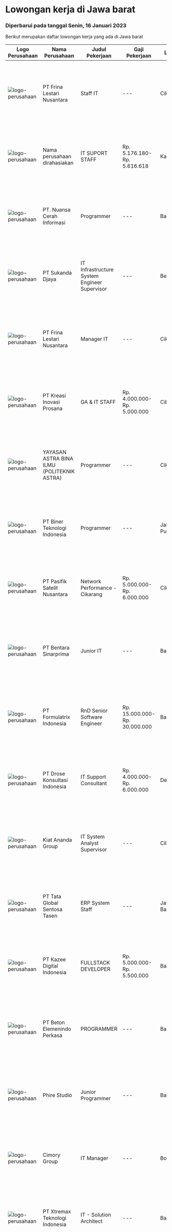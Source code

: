 
  # Lowongan kerja di Jawa barat

  ### Diperbarui pada tanggal Senin, 16 Januari 2023

  Berikut merupakan daftar lowongan kerja yang ada di Jawa barat

  |Logo Perusahaan | Nama Perusahaan | Judul Pekerjaan | Gaji Pekerjaan | Lokasi | Deskripsi | Tanggal diunggah | Pranala |
  | -------------- | --------------- | --------------- | --------- | --------- | -------------- | ------- | ----------- |
  |![logo-perusahaan](https://image-service-cdn.seek.com.au/7ecc52de344cf3c919aad04c45a8e7cbd1f29dce/ee4dce1061f3f616224767ad58cb2fc751b8d2dc)|PT Frina Lestari Nusantara|Staff IT|---|Cikarang|Requirements : Bachelor Degree in Computer Science, Information Technology &amp; Technical Information Experienced in IT field. Understanding and...|Senin, 16 Januari 2023|https://www.jobstreet.co.id/id/job/staff-it-4183563?token=0~6ec20ee2-3343-463c-8c31-312039e0da59&sectionRank=1&jobId=jobstreet-id-job-4183563|
|![logo-perusahaan](https://i.ibb.co/sqvTCh9/112815900-stock-vector-no-image-available-icon-flat-vector.webp)|Nama perusahaan dirahasiakan|IT SUPORT STAFF|Rp. 5.176.180-Rp. 5.616.618|Karawang|Requirements: S1 - Tehnik Informatika atau Ilmu Komputer Usia Max. 32 Tahun Fresh Graduate, pengalaman lebih diutamakan Menguasai komputer dengan...|Kamis, 12 Januari 2023|https://www.jobstreet.co.id/id/job/it-suport-staff-4180157?token=0~6ec20ee2-3343-463c-8c31-312039e0da59&sectionRank=2&jobId=jobstreet-id-job-4180157|
|![logo-perusahaan](https://image-service-cdn.seek.com.au/ccc9351bdb2230a6a680c29475ae1d118c709938/ee4dce1061f3f616224767ad58cb2fc751b8d2dc)|PT. Nuansa Cerah Informasi|Programmer|---|Bandung|Web Programming- Lulusan D3/S1 Jurusan Teknik Informatika//Sistem Informasi/Teknik Komputer- Full Stack Programmer- Memiliki wawasan SQL, Web Service...|Minggu, 15 Januari 2023|https://www.jobstreet.co.id/id/job/programmer-4172326?token=0~6ec20ee2-3343-463c-8c31-312039e0da59&sectionRank=3&jobId=jobstreet-id-job-4172326|
|![logo-perusahaan](https://image-service-cdn.seek.com.au/6d56383b0316bf97f26e28d2c030d8c39fd1c836/ee4dce1061f3f616224767ad58cb2fc751b8d2dc)|PT Sukanda Djaya|IT Infrastructure System Engineer Supervisor|---|Bekasi|1.Understand, Familiar and Hands on with HCI Server infrastructure both Hardware and System2. Understand, Familiar and Hands on with Active Directory,...|Rabu, 11 Januari 2023|https://www.jobstreet.co.id/id/job/it-infrastructure-system-engineer-supervisor-4178475?token=0~6ec20ee2-3343-463c-8c31-312039e0da59&sectionRank=4&jobId=jobstreet-id-job-4178475|
|![logo-perusahaan](https://image-service-cdn.seek.com.au/7ecc52de344cf3c919aad04c45a8e7cbd1f29dce/ee4dce1061f3f616224767ad58cb2fc751b8d2dc)|PT Frina Lestari Nusantara|Manager IT|---|Cikarang|Requirements : Bachelor Degree in Computer Science, Information Technology &amp; Technical Information Have experience as analyst/project manager Has...|Jumat, 13 Januari 2023|https://www.jobstreet.co.id/id/job/manager-it-4181736?token=0~6ec20ee2-3343-463c-8c31-312039e0da59&sectionRank=5&jobId=jobstreet-id-job-4181736|
|![logo-perusahaan](https://image-service-cdn.seek.com.au/7f462e370943e1cf5820eff9d733a32964dcd6fb/ee4dce1061f3f616224767ad58cb2fc751b8d2dc)|PT Kreasi Inovasi Prosana|GA & IT STAFF|Rp. 4.000.000-Rp. 5.000.000|Cibinong|Deskripsi Pekerjaan: Menyiapkan dan menginstal software (laptop, komputer dan yang lainnya yang dibutuhkan user dalam bekerja).   Maintenance...|Rabu, 11 Januari 2023|https://www.jobstreet.co.id/id/job/ga-it-staff-4177585?token=0~6ec20ee2-3343-463c-8c31-312039e0da59&sectionRank=6&jobId=jobstreet-id-job-4177585|
|![logo-perusahaan](https://image-service-cdn.seek.com.au/947a841179d4aee508f672b6eac77ad9ae515bcb/ee4dce1061f3f616224767ad58cb2fc751b8d2dc)|YAYASAN ASTRA BINA ILMU (POLITEKNIK ASTRA)|Programmer|---|Cikarang|Deskripsi Pekerjaan :Membuat dan merawat aplikasi yang sesuai dengan kebutuhan institusi:a. Menyusun interface dan alogaritma programb. Melakukan...|Sabtu, 14 Januari 2023|https://www.jobstreet.co.id/id/job/programmer-4168972?token=0~6ec20ee2-3343-463c-8c31-312039e0da59&sectionRank=7&jobId=jobstreet-id-job-4168972|
|![logo-perusahaan](https://image-service-cdn.seek.com.au/90604843032c576b8e30b8b6ae6a45b4a9bf88ea/ee4dce1061f3f616224767ad58cb2fc751b8d2dc)|PT Biner Teknologi Indonesia|Programmer|---|Jakarta Pusat|Kualifikasi: Pendidikan minimal SMK atau sederajat. Pengalaman bekerja sebagai programmer minimal 1 (satu) tahun. Menguasai salah satu dari bahasa...|Sabtu, 14 Januari 2023|https://www.jobstreet.co.id/id/job/programmer-4169958?token=0~6ec20ee2-3343-463c-8c31-312039e0da59&sectionRank=8&jobId=jobstreet-id-job-4169958|
|![logo-perusahaan](https://image-service-cdn.seek.com.au/72d69347becf80b97dea93fd24e755c938e848a6/ee4dce1061f3f616224767ad58cb2fc751b8d2dc)|PT Pasifik Satelit Nusantara|Network Performance - Cikarang|Rp. 5.000.000-Rp. 6.000.000|Cikarang|Deskripsi Pekerjaan: Menggaransi SLA terdelivery Menyiapkan tool pendukung untuk memenuhi SLA Maintenance tool SLA yang ada (Kratos,...|Jumat, 13 Januari 2023|https://www.jobstreet.co.id/id/job/network-performance-cikarang-4181240?token=0~6ec20ee2-3343-463c-8c31-312039e0da59&sectionRank=9&jobId=jobstreet-id-job-4181240|
|![logo-perusahaan](https://image-service-cdn.seek.com.au/eb3adc7186a2fc3789cdbada1fd5add2b09def93/ee4dce1061f3f616224767ad58cb2fc751b8d2dc)|PT Bentara Sinarprima|Junior IT|---|Bandung|Kualifikasi : Minimal D3 Teknik Informatika Fresh Graduate dipersilahkan melamar Bisa bekerja secara individu maupun tim Teliti dan bertanggungjawab...|Kamis, 12 Januari 2023|https://www.jobstreet.co.id/id/job/junior-it-4180372?token=0~6ec20ee2-3343-463c-8c31-312039e0da59&sectionRank=10&jobId=jobstreet-id-job-4180372|
|![logo-perusahaan](https://image-service-cdn.seek.com.au/e68aac730da390a16ce750d09b06eaca69364b55/ee4dce1061f3f616224767ad58cb2fc751b8d2dc)|PT Formulatrix Indonesia|RnD Senior Software Engineer|Rp. 15.000.000-Rp. 30.000.000|Bandung|Headquartered in Bedford, Massachusetts, Formulatrix is a fast-growing robotic automation equipment manufacturer and software solutions provider to...|Senin, 16 Januari 2023|https://www.jobstreet.co.id/id/job/rnd-senior-software-engineer-4183547?token=0~6ec20ee2-3343-463c-8c31-312039e0da59&sectionRank=11&jobId=jobstreet-id-job-4183547|
|![logo-perusahaan](https://image-service-cdn.seek.com.au/3cd35c4baef921d656a9cb030b9fd365214f240a/ee4dce1061f3f616224767ad58cb2fc751b8d2dc)|PT Drose Konsultasi Indonesia|IT Support Consultant|Rp. 4.000.000-Rp. 6.000.000|Depok|Duty: Provide consulting and troubleshooting. Maintaining and manage systems. Communicating and manage relationship with clients. Proceed project...|Rabu, 11 Januari 2023|https://www.jobstreet.co.id/id/job/it-support-consultant-4178537?token=0~6ec20ee2-3343-463c-8c31-312039e0da59&sectionRank=12&jobId=jobstreet-id-job-4178537|
|![logo-perusahaan](https://image-service-cdn.seek.com.au/e18102cc3333e571339e497e26cddad0de121fd9/ee4dce1061f3f616224767ad58cb2fc751b8d2dc)|Kiat Ananda Group|IT System Analyst Supervisor|---|Cileungsi|Job Description Define, develop, test, analyze, and maintain custom software applications to support business requirements. Create test cases and...|Jumat, 13 Januari 2023|https://www.jobstreet.co.id/id/job/it-system-analyst-supervisor-4181061?token=0~6ec20ee2-3343-463c-8c31-312039e0da59&sectionRank=13&jobId=jobstreet-id-job-4181061|
|![logo-perusahaan](https://image-service-cdn.seek.com.au/7c2f5e441cfdc00a92d72206fa726d44fd2c2ba0/ee4dce1061f3f616224767ad58cb2fc751b8d2dc)|PT Tata Global Sentosa Tasen|ERP System Staff|---|Jawa Barat|Spesifikasi : Mengerti komputer, diutamakan komputer akuntasi dan ERP System Minimal lulusan D3 Dapat bekerja sama dengan tim dan individu Gesit,...|Kamis, 12 Januari 2023|https://www.jobstreet.co.id/id/job/erp-system-staff-4180963?token=0~6ec20ee2-3343-463c-8c31-312039e0da59&sectionRank=14&jobId=jobstreet-id-job-4180963|
|![logo-perusahaan](https://image-service-cdn.seek.com.au/2f73f015009719a2a165513ea13522700ae23008/ee4dce1061f3f616224767ad58cb2fc751b8d2dc)|PT Kazee Digital Indonesia|FULLSTACK DEVELOPER|Rp. 5.000.000-Rp. 5.500.000|Bandung|Kualifikasi : Memiliki gelar minimal Diploma dibidang Teknik Komputer/Teknik Informatika, Ilmu Komputer, Teknologi Informasi atau setara. Memiliki...|Sabtu, 14 Januari 2023|https://www.jobstreet.co.id/id/job/fullstack-developer-4170539?token=0~6ec20ee2-3343-463c-8c31-312039e0da59&sectionRank=15&jobId=jobstreet-id-job-4170539|
|![logo-perusahaan](https://image-service-cdn.seek.com.au/f875f6ece3f8be63cf0d58509272d3f3aa867293/ee4dce1061f3f616224767ad58cb2fc751b8d2dc)|PT Beton Elemenindo Perkasa|PROGRAMMER|---|Bandung|Pendidikan minimal S1 Teknik Informatika Menguasai program VB.net dan PHP / Laravel / Phyton Menguasai database SQL Berpengalaman di bidangnya minimal...|Kamis, 12 Januari 2023|https://www.jobstreet.co.id/id/job/programmer-4159482?token=0~6ec20ee2-3343-463c-8c31-312039e0da59&sectionRank=16&jobId=jobstreet-id-job-4159482|
|![logo-perusahaan](https://image-service-cdn.seek.com.au/b07d639b66aca77f1fc866685aadc5f43f1330c6/ee4dce1061f3f616224767ad58cb2fc751b8d2dc)|Phire Studio|Junior Programmer|---|Bandung|Junior Programmer General requirements:• Work location in Bandung (work from office)• Min 1 year work experience in programming (Python and Django)•...|Jumat, 13 Januari 2023|https://www.jobstreet.co.id/id/job/junior-programmer-4167542?token=0~6ec20ee2-3343-463c-8c31-312039e0da59&sectionRank=17&jobId=jobstreet-id-job-4167542|
|![logo-perusahaan](https://image-service-cdn.seek.com.au/88b0f18276f21e7eb425c6c03e2fd1c601b7bffa/ee4dce1061f3f616224767ad58cb2fc751b8d2dc)|Cimory Group|IT Manager|---|Bogor|Job Descriptions : Membuat Jadwal maintenance hardware, software &amp; infrastruktur jaringan Membuat Jadwal staff dan mengkoordinir pekerjaan staff...|Senin, 09 Januari 2023|https://www.jobstreet.co.id/id/job/it-manager-4175227?token=0~6ec20ee2-3343-463c-8c31-312039e0da59&sectionRank=18&jobId=jobstreet-id-job-4175227|
|![logo-perusahaan](https://image-service-cdn.seek.com.au/ce74a79d8ea261e54cdae65dc8035221535675cf/ee4dce1061f3f616224767ad58cb2fc751b8d2dc)|PT Xtremax Teknologi Indonesia|IT - Solution Architect|---|Bandung|This job position is suitable for individuals who are constant learners, problem solvers, and multi-taskers. Candidates who thrive in a fast-paced...|Jumat, 13 Januari 2023|https://www.jobstreet.co.id/id/job/it-solution-architect-4167896?token=0~6ec20ee2-3343-463c-8c31-312039e0da59&sectionRank=19&jobId=jobstreet-id-job-4167896|
|![logo-perusahaan](https://image-service-cdn.seek.com.au/9b7b4f2c227c5a35b7d93daf928c7a736237a635/ee4dce1061f3f616224767ad58cb2fc751b8d2dc)|PT. NashTa Global Utama|Project Manager|Rp. 5.500.000-Rp. 7.500.000|Depok|Kualifikasi: Pendidikan Minimal S1 (Sistem informasi, Komputer, Elektro, Teknik Industri lebih disukai) Pengalaman minimal 1 tahun atau 2 kali proyek...|Kamis, 12 Januari 2023|https://www.jobstreet.co.id/id/job/project-manager-4179470?token=0~6ec20ee2-3343-463c-8c31-312039e0da59&sectionRank=20&jobId=jobstreet-id-job-4179470|
|![logo-perusahaan](https://image-service-cdn.seek.com.au/ef89082182029f0ecbf23e7273bc6e83920ba002/ee4dce1061f3f616224767ad58cb2fc751b8d2dc)|PT BRIDON|IT Support Officer|Rp. 4.500.000-Rp. 6.300.000|Jawa Barat|IT Support OfficerVacant : 1Requirements:• Max. age 25years old• D3/S1 Electrical Engineering• Good knowledge on IOT or Arduino handling project• Good...|Senin, 09 Januari 2023|https://www.jobstreet.co.id/id/job/it-support-officer-4173892?token=0~6ec20ee2-3343-463c-8c31-312039e0da59&sectionRank=21&jobId=jobstreet-id-job-4173892|
|![logo-perusahaan](https://image-service-cdn.seek.com.au/071db4a8058d1077bb5760cef1b2849f5caba9e9/ee4dce1061f3f616224767ad58cb2fc751b8d2dc)|PT Smart Techtex|IT Programmer|---|Cirebon|Syarat : Usia Maksimal 27 Tahun Minimal D3 Tekhnik Informatika Terbiasa menggunakan bahasa pemograman PHP, MySql, dan Javascript Mampu mengoperasikan...|Kamis, 12 Januari 2023|https://www.jobstreet.co.id/id/job/it-programmer-4159587?token=0~6ec20ee2-3343-463c-8c31-312039e0da59&sectionRank=22&jobId=jobstreet-id-job-4159587|
|![logo-perusahaan](https://image-service-cdn.seek.com.au/5ac1ce894c015b4831ba1d1458ad5a1b4e630a93/ee4dce1061f3f616224767ad58cb2fc751b8d2dc)|PT. Innovez One Indonesia|Java Full-Stack Developer|Rp. 25.000.000-Rp. 35.000.000|Jakarta Raya|We are looking for a dynamic and talented Java Full-Stack Developer with strong OOAD background to join our global team. You will work in a SCRUM team...|Minggu, 15 Januari 2023|https://www.jobstreet.co.id/id/job/java-full-stack-developer-4172159?token=0~6ec20ee2-3343-463c-8c31-312039e0da59&sectionRank=23&jobId=jobstreet-id-job-4172159|
|![logo-perusahaan](https://image-service-cdn.seek.com.au/46fa204c6bc9269d2a5cd25196418feea423ae88/ee4dce1061f3f616224767ad58cb2fc751b8d2dc)|PT. ALPHA INDO SOFT|GOLANG DEVELOPER|Rp. 13.000.000-Rp. 25.000.000|Jawa Barat|Golang Developer Requirements- Write a good, clean, readable, testable and maintainable code.- Contribute and participate in all phases of the...|Minggu, 15 Januari 2023|https://www.jobstreet.co.id/id/job/golang-developer-4171400?token=0~6ec20ee2-3343-463c-8c31-312039e0da59&sectionRank=24&jobId=jobstreet-id-job-4171400|
|![logo-perusahaan](https://image-service-cdn.seek.com.au/b66f3894c92b3ed053ed11574217ece3c5a3b1ae/ee4dce1061f3f616224767ad58cb2fc751b8d2dc)|PT ABC KOGEN DAIRY|IT & Factory Automation Specialist|Rp. 7.000.000-Rp. 10.000.000|Jawa Barat|Melakukan perbaikan, modifikasi atau improvisasi terhadap sistem program automatisasi yang terjadi pada Mesin Produksi &amp; Utility Melakukan...|Selasa, 10 Januari 2023|https://www.jobstreet.co.id/id/job/it-factory-automation-specialist-4176384?token=0~6ec20ee2-3343-463c-8c31-312039e0da59&sectionRank=25&jobId=jobstreet-id-job-4176384|
|![logo-perusahaan](https://image-service-cdn.seek.com.au/e61497a6db1880a177589387c2275c6c6d3f289e/ee4dce1061f3f616224767ad58cb2fc751b8d2dc)|PT SIMONE ACCESSARY COLLECTION|Staff IT|Rp. 5.000.000-Rp. 6.000.000|Bogor|Persyaratan : Pendidikan Minimal Sarjana (S1) Memiliki pengalaman Minimal 2 tahun sebagai IT Support Menguasai Teknik dasar jaringan, LAN, Software,...|Senin, 09 Januari 2023|https://www.jobstreet.co.id/id/job/staff-it-4174500?token=0~6ec20ee2-3343-463c-8c31-312039e0da59&sectionRank=26&jobId=jobstreet-id-job-4174500|
|![logo-perusahaan](https://image-service-cdn.seek.com.au/8d046a8ad2dd67b6937ccb7d6ad2eded0fcd4df6/ee4dce1061f3f616224767ad58cb2fc751b8d2dc)|PT Maxima Global Teknologi|Web Programmer|---|Bandung|Candidate must possess at least Bachelor's Degree in Computer Science/Information Technology or equivalent At least 1 year of working experience in...|Kamis, 12 Januari 2023|https://www.jobstreet.co.id/id/job/web-programmer-4164969?token=0~6ec20ee2-3343-463c-8c31-312039e0da59&sectionRank=27&jobId=jobstreet-id-job-4164969|
|![logo-perusahaan](https://image-service-cdn.seek.com.au/98982338245954acade7338ecccff8adaf4bc449/ee4dce1061f3f616224767ad58cb2fc751b8d2dc)|PT Sarana Pactindo|Bisnis Analis|Rp. 4.000.000-Rp. 5.600.000|Bandung|Kandidat harus memiliki setidaknya Diploma, Gelar Sarjana di Ilmu Komputer/Teknologi Informasi atau setara. Setidaknya memiliki 1 tahun pengalaman...|Jumat, 13 Januari 2023|https://www.jobstreet.co.id/id/job/bisnis-analis-4182308?token=0~6ec20ee2-3343-463c-8c31-312039e0da59&sectionRank=28&jobId=jobstreet-id-job-4182308|
|![logo-perusahaan](https://image-service-cdn.seek.com.au/03d5b2909306d41d8d881d2ac7cfb4a0d8a47045/ee4dce1061f3f616224767ad58cb2fc751b8d2dc)|PT Innoark Servis Internasional|Middle .Net Developer|---|Bandung|Middle .NET Developer responsibilities include:● Analyzing system requirements and prioritizing tasks● Writing clean, testable code using .NET...|Sabtu, 14 Januari 2023|https://www.jobstreet.co.id/id/job/middle-.net-developer-4169439?token=0~6ec20ee2-3343-463c-8c31-312039e0da59&sectionRank=29&jobId=jobstreet-id-job-4169439|
|![logo-perusahaan](https://image-service-cdn.seek.com.au/8367de5766f8e5d19ca0a30d5630a60118affc8e/ee4dce1061f3f616224767ad58cb2fc751b8d2dc)|PT. Ramat Loka Teknologi|Ruby on Rails Developer|---|Bandung|Requirements: Having deep knowledge of Ruby on Rails. Having experience development using Ruby on Rails min. 1 year. Familiarity with code versioning...|Sabtu, 14 Januari 2023|https://www.jobstreet.co.id/id/job/ruby-on-rails-developer-4168519?token=0~6ec20ee2-3343-463c-8c31-312039e0da59&sectionRank=30&jobId=jobstreet-id-job-4168519|


  [Kembali ke daftar lowongan kerja 🔙](../README.md#daftar-lowongan-kerja)
  